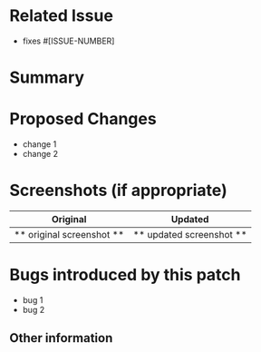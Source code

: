 # Related Issue
- fixes #[ISSUE-NUMBER]

# Summary

# Proposed Changes
- change 1
- change 2

# Screenshots (if appropriate)

Original                |         Updated
:------------------------:|:------------------------:
** original screenshot ** | ** updated screenshot ** |

# Bugs introduced by this patch
- bug 1
- bug 2

## Other information
